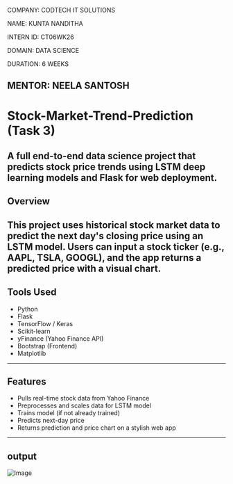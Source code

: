 COMPANY: CODTECH IT SOLUTIONS

NAME: KUNTA NANDITHA

INTERN ID: CT06WK26

DOMAIN: DATA SCIENCE

DURATION: 6 WEEKS

MENTOR: NEELA SANTOSH
---
# Stock-Market-Trend-Prediction (Task 3)

A full end-to-end data science project that predicts stock price trends using LSTM deep learning models and Flask for web deployment.
---
## Overview
This project uses historical stock market data to predict the next day's closing price using an LSTM model. Users can input a stock ticker (e.g., AAPL, TSLA, GOOGL), and the app returns a predicted price with a visual chart.
---
## Tools Used
- Python
- Flask
- TensorFlow / Keras
- Scikit-learn
- yFinance (Yahoo Finance API)
- Bootstrap (Frontend)
- Matplotlib
---
## Features
- Pulls real-time stock data from Yahoo Finance
- Preprocesses and scales data for LSTM model
- Trains model (if not already trained)
- Predicts next-day price
- Returns prediction and price chart on a stylish web app
---
## output
![Image](https://github.com/user-attachments/assets/5ef80be1-533a-43ce-85a2-888e5397232f)
